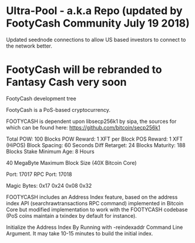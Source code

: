 Ultra-Pool - a.k.a Repo (updated by FootyCash Community July 19 2018)
=================================================================================
Updated seednode connections to allow US based investors to connect to the network better.

FootyCash will be rebranded to Fantasy Cash very soon
=================================================================================


FootyCash development tree

FootyCash is a PoS-based cryptocurrency.

FOOTYCASH is dependent upon libsecp256k1 by sipa, the sources for which can be found here:
https://github.com/bitcoin/secp256k1

Total POW: 100 Blocks
POW Reward: 1 XFT per Block
POS Reward: 1 XFT (HiPOS)
Block Spacing: 60 Seconds
Diff Retarget: 24 Blocks
Maturity: 188 Blocks
Stake Minimum Age: 8 Hours

40 MegaByte Maximum Block Size (40X Bitcoin Core)

Port: 17017
RPC Port: 17018

Magic Bytes: 0x17 0x24 0x08 0x32


FOOTYCASH includes an Address Index feature, based on the address index API (searchrawtransactions RPC command) implemented in Bitcoin Core but modified implementation to work with the FOOTYCASH codebase (PoS coins maintain a txindex by default for instance).

Initialize the Address Index By Running with -reindexaddr Command Line Argument.  It may take 10-15 minutes to build the initial index.


